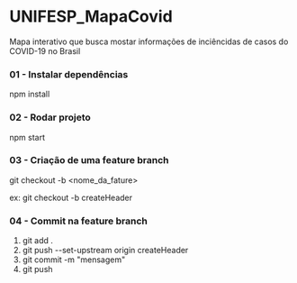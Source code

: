 # UNIFESP_MapaCovid
Mapa interativo que busca mostar informações de inciêncidas de casos do COVID-19 no Brasil


### 01 - Instalar dependências
npm install

### 02 - Rodar projeto
npm start

### 03 - Criação de uma feature branch
git checkout -b <nome_da_fature> 

ex: git checkout -b createHeader

### 04 - Commit na feature branch
1. git add .
2. git push --set-upstream origin createHeader
3. git commit -m "mensagem"
4. git push